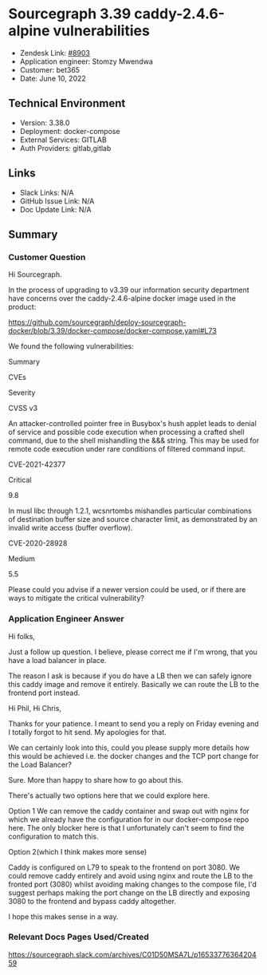 # Sourcegraph 3.39 caddy-2.4.6-alpine vulnerabilities <!-- Ticket Title  Hint: include keywords to make it searchable -->

- Zendesk Link: [#8903](https://sourcegraph.zendesk.com/agent/tickets/8903)
- Application engineer: Stomzy Mwendwa
- Customer: bet365 <!-- Redact if this contains personally identifying information -->
- Date: June 10, 2022

<!-- Data populated from integration, speak to Ben Gordon or Michael Bali if not working -->
<!-- During Internal team trial, fill missing data manually (we are waiting for all data to sync) -->

## Technical Environment
- Version: 3.38.0
- Deployment: docker-compose
- External Services: GITLAB
- Auth Providers: gitlab,gitlab


## Links
<!-- Data for application engineer manual entry -->
- Slack Links: N/A
- GitHub Issue Link: N/A
- Doc Update Link: N/A

## Summary
### Customer Question
Hi Sourcegraph.

In the process of upgrading to v3.39 our information security department have concerns over the caddy-2.4.6-alpine docker image used in the product:

https://github.com/sourcegraph/deploy-sourcegraph-docker/blob/3.39/docker-compose/docker-compose.yaml#L73

We found the following vulnerabilities:

Summary

CVEs

Severity

CVSS v3

An attacker-controlled pointer free in Busybox's hush applet leads to denial of service and possible code execution when processing a crafted shell command, due to the shell mishandling the &&& string. This may be used for remote code execution under rare conditions of filtered command input.

CVE-2021-42377

Critical

9.8

In musl libc through 1.2.1, wcsnrtombs mishandles particular combinations of destination buffer size and source character limit, as demonstrated by an invalid write access (buffer overflow).

CVE-2020-28928

Medium

5.5


Please could you advise if a newer version could be used, or if there are ways to mitigate the critical vulnerability?
 
### Application Engineer Answer
Hi folks,

Just a follow up question. I believe, please correct me if I'm wrong, that you have a load balancer in place.

The reason I ask is because if you do have a LB then we can safely ignore this caddy image and remove it entirely. Basically we can route the LB to the frontend port instead.

Hi Phil, Hi Chris,

Thanks for your patience. I meant to send you a reply on Friday evening and I totally forgot to hit send. My apologies for that.

We can certainly look into this, could you please supply more details how this would be achieved i.e. the docker changes and the TCP port change for the Load Balancer?


Sure. More than happy to share how to go about this.

There's actually two options here that we could explore here.

Option 1
We can remove the caddy container and swap out with nginx for which we already have the configuration for in our docker-compose repo here. The only blocker here is that I unfortunately can't seem to find the configuration to match this.

Option 2(which I think makes more sense)

Caddy is configured on L79 to speak to the frontend on port 3080. We could remove caddy entirely and avoid using nginx and route the LB to the fronted port (3080) whilst avoiding making changes to the compose file, I'd suggest perhaps making the port change on the LB directly and exposing 3080 to the frontend and bypass caddy altogether.

I hope this makes sense in a way.

### Relevant Docs Pages Used/Created
https://sourcegraph.slack.com/archives/C01D50MSA7L/p1653377636420459 
